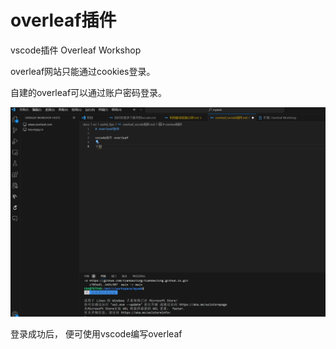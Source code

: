 # overleaf插件

vscode插件 Overleaf Workshop

overleaf网站只能通过cookies登录。 

自建的overleaf可以通过账户密码登录。

![1743066599782](./.overleaf_vscode插件/1743066599782.png)

登录成功后，
便可使用vscode编写overleaf